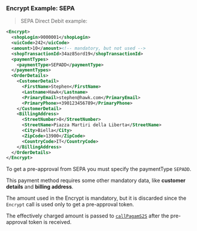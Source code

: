 ### Encrypt Example: SEPA 

> SEPA Direct Debit example: 

```xml
<Encrypt>
  <shopLogin>9000001</shopLogin>
  <uicCode>242</uicCode>
  <amount>10</amount><!-- mandatory, but not used -->
  <shopTransactionId>34az85ord19</shopTransactionId>
  <paymentTypes>
    <paymentType>SEPADD</paymentType>
  </paymentTypes>
  <OrderDetails>
    <CustomerDetail>
      <FirstName>Stephen</FirstName>
      <Lastname>Hawk</Lastname>
      <PrimaryEmail>stephen@hawk.com</PrimaryEmail>
      <PrimaryPhone>+390123456789</PrimaryPhone>
    </CustomerDetail>
    <BillingAddress>
      <StreetNumber>8</StreetNumber>
      <StreetName>Piazza Martiri della Liberta</StreetName>
      <City>Biella</City>
      <ZipCode>13900</ZipCode>
      <CountryCode>IT</CountryCode>
    </BillingAddress>
  </OrderDetails>
</Encrypt>
```

To get a pre-approval from SEPA you must specify the paymentType `SEPADD`. 

This payment method requires some other mandatory data, like **customer details** and **billing address**.

The amount used in the Encrypt is mandatory, but it is discarded since the `Encrypt` call is used only to get a pre-approval token. 

The effectively charged amount is passed to [`callPagamS2S`](#callpagams2s) after the pre-approval token is received. 

